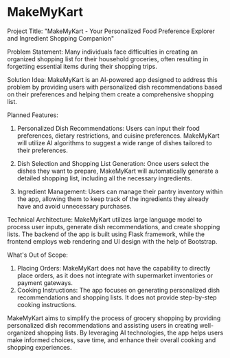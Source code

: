 # MakeMyKart

Project Title: "MakeMyKart - Your Personalized Food Preference Explorer and Ingredient Shopping Companion"

Problem Statement:
Many individuals face difficulties in creating an organized shopping list for their household groceries, often resulting in forgetting essential items during their shopping trips.

Solution Idea:
MakeMyKart is an AI-powered app designed to address this problem by providing users with personalized dish recommendations based on their preferences and helping them create a comprehensive shopping list.

Planned Features:
1. Personalized Dish Recommendations: Users can input their food preferences, dietary restrictions, and cuisine preferences. MakeMyKart will utilize AI algorithms to suggest a wide range of dishes tailored to their preferences.

2. Dish Selection and Shopping List Generation: Once users select the dishes they want to prepare, MakeMyKart will automatically generate a detailed shopping list, including all the necessary ingredients.

3. Ingredient Management: Users can manage their pantry inventory within the app, allowing them to keep track of the ingredients they already have and avoid unnecessary purchases.


Technical Architecture:
MakeMyKart utilizes large language model to process user inputs, generate dish recommendations, and create shopping lists. The backend of the app is built using Flask framework, while the frontend employs web rendering and UI design with the help of Bootstrap.

What's Out of Scope:
1. Placing Orders: MakeMyKart does not have the capability to directly place orders, as it does not integrate with supermarket inventories or payment gateways.
2. Cooking Instructions: The app focuses on generating personalized dish recommendations and shopping lists. It does not provide step-by-step cooking instructions.

MakeMyKart aims to simplify the process of grocery shopping by providing personalized dish recommendations and assisting users in creating well-organized shopping lists. By leveraging AI technologies, the app helps users make informed choices, save time, and enhance their overall cooking and shopping experiences.




